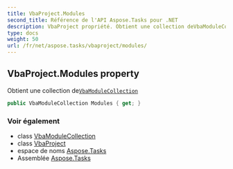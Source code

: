 ```yaml
---
title: VbaProject.Modules
second_title: Référence de l'API Aspose.Tasks pour .NET
description: VbaProject propriété. Obtient une collection deVbaModuleCollection
type: docs
weight: 50
url: /fr/net/aspose.tasks/vbaproject/modules/
---
```

## VbaProject.Modules property

Obtient une collection de[`VbaModuleCollection`](../../vbamodulecollection/)

```csharp
public VbaModuleCollection Modules { get; }
```

### Voir également

* class [VbaModuleCollection](../../vbamodulecollection/)
* class [VbaProject](../)
* espace de noms [Aspose.Tasks](../../vbaproject/)
* Assemblée [Aspose.Tasks](../../../)


